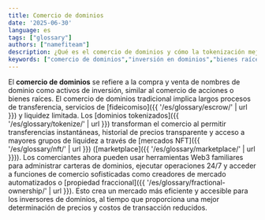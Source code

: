 ```yaml
---
title: Comercio de dominios
date: '2025-06-30'
language: es
tags: ["glossary"]
authors: ["namefiteam"]
description: ¿Qué es el comercio de dominios y cómo la tokenización mejora la experiencia de trading?
keywords: ["comercio de dominios","inversión en dominios","bienes raíces digitales","mercado secundario","liquidez"]
---
```


El **comercio de dominios** se refiere a la compra y venta de nombres de dominio como activos de inversión, similar al comercio de acciones o bienes raíces. El comercio de dominios tradicional implica largos procesos de transferencia, servicios de [fideicomiso]({{ '/es/glossary/escrow/' | url }}) y liquidez limitada. Los [dominios tokenizados]({{ '/es/glossary/tokenize/' | url }}) transforman el comercio al permitir transferencias instantáneas, historial de precios transparente y acceso a mayores grupos de liquidez a través de [mercados NFT]({{ '/es/glossary/nft/' | url }}) ([marketplace]({{ '/es/glossary/marketplace/' | url }})). Los comerciantes ahora pueden usar herramientas Web3 familiares para administrar carteras de dominios, ejecutar operaciones 24/7 y acceder a funciones de comercio sofisticadas como creadores de mercado automatizados o [propiedad fraccional]({{ '/es/glossary/fractional-ownership/' | url }}). Esto crea un mercado más eficiente y accesible para los inversores de dominios, al tiempo que proporciona una mejor determinación de precios y costos de transacción reducidos.